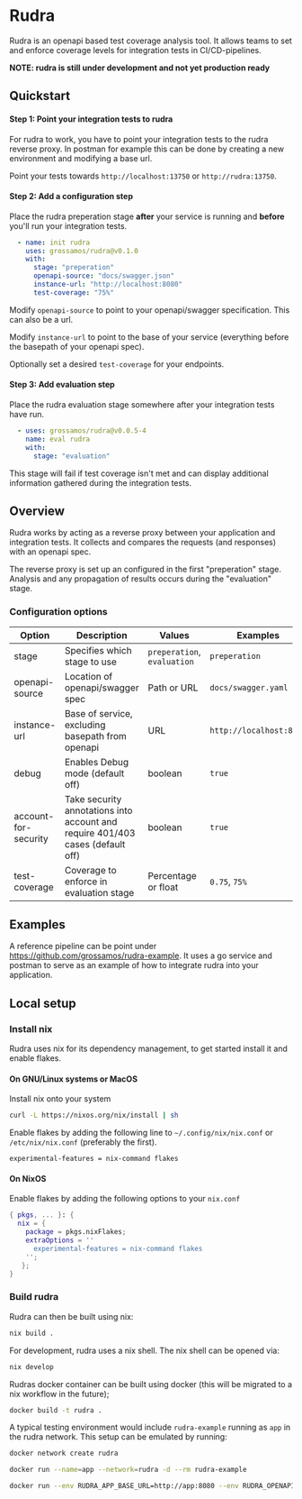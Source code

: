 # Rudra
Rudra is an openapi based test coverage analysis tool.
It allows teams to set and enforce coverage levels for integration tests in CI/CD-pipelines.

**NOTE: rudra is still under development and not yet production ready**

## Quickstart
#### Step 1: Point your integration tests to rudra
For rudra to work, you have to point your integration tests to the rudra reverse proxy.
In postman for example this can be done by creating a new environment and modifying a base url.

Point your tests towards `http://localhost:13750` or `http://rudra:13750`.

#### Step 2: Add a configuration step
Place the rudra preperation stage **after** your service is running and **before** you'll run your integration tests.

```yaml
  - name: init rudra
    uses: grossamos/rudra@v0.1.0
    with:
      stage: "preperation"
      openapi-source: "docs/swagger.json"
      instance-url: "http://localhost:8080"
      test-coverage: "75%"
```

Modify `openapi-source` to point to your openapi/swagger specification. This can also be a url.

Modify `instance-url` to point to the base of your service (everything before the basepath of your openapi spec).

Optionally set a desired `test-coverage` for your endpoints.

#### Step 3: Add evaluation step
Place the rudra evaluation stage somewhere after your integration tests have run.

```yaml
  - uses: grossamos/rudra@v0.0.5-4
    name: eval rudra
    with:
      stage: "evaluation"
```
This stage will fail if test coverage isn't met and can display additional information gathered during the integration tests.

## Overview
Rudra works by acting as a reverse proxy between your application and integration tests.
It collects and compares the requests (and responses) with an openapi spec.

The reverse proxy is set up an configured in the first "preperation" stage.
Analysis and any propagation of results occurs during the "evaluation" stage.

### Configuration options
Option               | Description                                                                    | Values                      | Examples
---------------------|--------------------------------------------------------------------------------|-----------------------------|-----------------------
stage                | Specifies which stage to use                                                   | `preperation`, `evaluation` | `preperation`
openapi-source       | Location of openapi/swagger spec                                               | Path or URL                 | `docs/swagger.yaml`
instance-url         | Base of service, excluding basepath from openapi                               | URL                         | `http://localhost:8080`
debug                | Enables Debug mode (default off)                                               | boolean                     | `true`
account-for-security | Take security annotations into account and require 401/403 cases (default off) | boolean                     | `true`
test-coverage        | Coverage to enforce in evaluation stage                                        | Percentage or float         | `0.75`, `75%`

## Examples
A reference pipeline can be point under <https://github.com/grossamos/rudra-example>.
It uses a go service and postman to serve as an example of how to integrate rudra into your application.

## Local setup
### Install nix
Rudra uses nix for its dependency management, to get started install it and enable flakes.

#### On GNU/Linux systems or MacOS
Install nix onto your system
```bash
curl -L https://nixos.org/nix/install | sh
```

Enable flakes by adding the following line to `~/.config/nix/nix.conf` or `/etc/nix/nix.conf` (preferably the first).
```
experimental-features = nix-command flakes
```

#### On NixOS 
Enable flakes by adding the following options to your `nix.conf`
```nix
{ pkgs, ... }: {
  nix = {
    package = pkgs.nixFlakes;
    extraOptions = ''
      experimental-features = nix-command flakes
    '';
   };
}
```

### Build rudra
Rudra can then be built using nix:
```bash
nix build .
```

For development, rudra uses a nix shell.
The nix shell can be opened via:
```bash
nix develop
```

Rudras docker container can be built using docker (this will be migrated to a nix workflow in the future);
```bash
docker build -t rudra .
```

A typical testing environment would include `rudra-example` running as `app` in the rudra network.
This setup can be emulated by running:
```bash
docker network create rudra

docker run --name=app --network=rudra -d --rm rudra-example

docker run --env RUDRA_APP_BASE_URL=http://app:8080 --env RUDRA_OPENAPI_SOURCE=/swagger.yaml --volume $PWD/test/resource/swagger.yaml:/swagger.yaml -p 13750:80 --network rudra --name rudra --rm --env RUDRA_DEBUG=0 --env RUDRA_ACCOUNT_FOR_SECURITY=1 rudra
```


